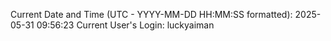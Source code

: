 Current Date and Time (UTC - YYYY-MM-DD HH:MM:SS formatted): 2025-05-31 09:56:23
Current User's Login: luckyaiman
